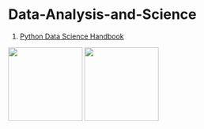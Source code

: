 # Data-Analysis-and-Science

1. [Python Data Science Handbook](https://github.com/JPL-JUNO/Data-Analysis-and-Science/tree/main/PDSH)

<a href="https://learning.oreilly.com/library/view/python-data-science/9781098121211/"><img src="https://learning.oreilly.com/covers/urn:orm:book:9781098121211/400w/" width=150px></a>
<a href="http://www.tup.tsinghua.edu.cn/bookscenter/book_09536401.html"><img src="http://www.tup.tsinghua.edu.cn/upload/bigbookimg/095364-01.jpg" width=150px></a>
